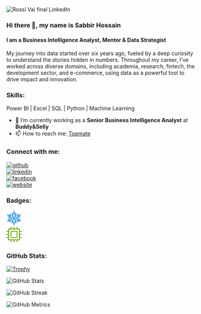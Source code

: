 ![Rossi Vai final LinkedIn](https://github.com/user-attachments/assets/69e308a5-50c3-428c-b907-a4a7e9fca641)

### Hi there 👋, my name is Sabbir Hossain
#### I am a Business Intelligence Analyst, Mentor & Data Strategist
My journey into data started over six years ago, fueled by a deep curiosity to understand the stories hidden in numbers. Throughout my career, I’ve worked across diverse domains, including academia, research, fintech, the development sector, and e-commerce, using data as a powerful tool to drive impact and innovation.

### Skills:
Power BI | Excel | SQL | Python | Machine Learning  

- 🔭 I’m currently working as a **Senior Business Intelligence Analyst** at **Buddy&Selly**  
- 📫 How to reach me: [Topmate](https://topmate.io/sabbir_hossain_rossi)  

### Connect with me:
[<img src='https://cdn.jsdelivr.net/npm/simple-icons@3.0.1/icons/github.svg' alt='github' height='40'>](https://github.com/BI-with-Sabbir)  
[<img src='https://cdn.jsdelivr.net/npm/simple-icons@3.0.1/icons/linkedin.svg' alt='linkedin' height='40'>](https://www.linkedin.com/in/shabbir-hossain-rossi/)  
[<img src='https://cdn.jsdelivr.net/npm/simple-icons@3.0.1/icons/facebook.svg' alt='facebook' height='40'>](https://www.facebook.com/shabbirhossain.rossi)  
[<img src='https://cdn.jsdelivr.net/npm/simple-icons@3.0.1/icons/icloud.svg' alt='website' height='40'>](https://topmate.io/sabbir_hossain_rossi)  

### Badges:
<a href='https://archiveprogram.github.com/'><img src='https://raw.githubusercontent.com/acervenky/animated-github-badges/master/assets/acbadge.gif' width='40' height='40'></a>  
<a href='https://docs.github.com/en/developers'><img src='https://raw.githubusercontent.com/acervenky/animated-github-badges/master/assets/devbadge.gif' width='40' height='40'></a>  

### GitHub Stats:
[![Trophy](https://github-profile-trophy.vercel.app/?username=BI-with-Sabbir&theme=onedark)](https://github.com/ryo-ma/github-profile-trophy)  

![GitHub Stats](https://github-readme-stats.vercel.app/api?username=BI-with-Sabbir&show_icons=true&theme=radical)  

![GitHub Streak](https://github-readme-streak-stats.herokuapp.com/?user=BI-with-Sabbir&theme=dark)  

![GitHub Metrics](https://github-readme-metrics.vercel.app/api?username=BI-with-Sabbir)

